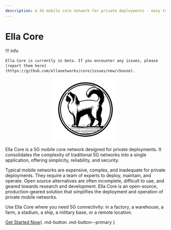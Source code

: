 ```yaml
---
description: A 5G mobile core network for private deployments - easy to operate, reliable, and secure.
---
```


# Ella Core

!!! info

    Ella Core is currently in beta. If you encounter any issues, please [report them here](https://github.com/ellanetworks/core/issues/new/choose).

<p align="center">
  <img src="images/logo.png" alt="Ella Core Logo" width="200"/>
</p>


Ella Core is a 5G mobile core network designed for private deployments. It consolidates the complexity of traditional 5G networks into a single application, offering simplicity, reliability, and security. 

Typical mobile networks are expensive, complex, and inadequate for private deployments. They require a team of experts to deploy, maintain, and operate. Open source alternatives are often incomplete, difficult to use, and geared towards research and development. Ella Core is an open-source, production-geared solution that simplifies the deployment and operation of private mobile networks.

Use Ella Core where you need 5G connectivity: in a factory, a warehouse, a farm, a stadium, a ship, a military base, or a remote location.

[Get Started Now](tutorials/getting_started.md){ .md-button .md-button--primary }
